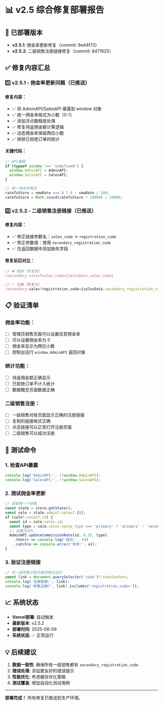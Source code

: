 # 📊 v2.5 综合修复部署报告

## 🚀 已部署版本
- **v2.5.1**: 佣金率更新修复（commit: 9e44f73）
- **v2.5.2**: 二级销售注册链接修复（commit: 8471625）

## ✅ 修复内容汇总

### 1️⃣ v2.5.1 - 佣金率更新问题（已推送）

#### 修复内容：
- ✅ 将 AdminAPI/SalesAPI 暴露到 window 对象
- ✅ 统一佣金率格式为小数（0-1）
- ✅ 添加浮点数精度处理
- ✅ 修复待返佣金额计算逻辑
- ✅ 动态佣金率保留两位小数
- ✅ 排除已拒绝订单的统计

#### 关键代码：
```javascript
// API暴露
if (typeof window !== 'undefined') {
  window.AdminAPI = AdminAPI;
  window.SalesAPI = SalesAPI;
}

// 统一佣金率格式
rateToStore = newRate === 0 ? 0 : newRate / 100;
rateToStore = Math.round(rateToStore * 10000) / 10000;
```

### 2️⃣ v2.5.2 - 二级销售注册链接（已推送）

#### 修复内容：
- ✅ 修正链接参数名：`sales_code` → `registration_code`
- ✅ 修正参数值：使用 `secondary_registration_code`
- ✅ 在返回数据中添加缺失字段

#### 修复前后对比：
```javascript
// ❌ 错误（修复前）
/secondary-sales?sales_code={salesData.sales_code}

// ✅ 正确（修复后）
/secondary-sales?registration_code={salesData.secondary_registration_code}
```

## 📋 验证清单

### 佣金率功能：
- [ ] 管理员销售页面可以设置任意佣金率
- [ ] 可以设置佣金率为 0
- [ ] 佣金率显示为两位小数
- [ ] 控制台运行 `window.AdminAPI` 返回对象

### 统计功能：
- [ ] 待返佣金额正确显示
- [ ] 已拒绝订单不计入统计
- [ ] 数据概览页面数据正确

### 二级销售注册：
- [ ] 一级销售对账页面显示正确的注册链接
- [ ] 复制的链接格式正确
- [ ] 点击链接可以正常打开注册页面
- [ ] 二级销售可以成功注册

## 🔧 测试命令

### 1. 检查API暴露
```javascript
console.log('AdminAPI:', !!window.AdminAPI);
console.log('SalesAPI:', !!window.SalesAPI);
```

### 2. 测试佣金率更新
```javascript
// 获取第一个销售
const state = store.getState();
const sale = state.admin?.sales?.[0];
if (sale?.sales?.id) {
  const id = sale.sales.id;
  const type = sale.sales.sales_type === 'primary' ? 'primary' : 'secondary';
  // 设置为25%
  AdminAPI.updateCommissionRate(id, 0.25, type)
    .then(r => console.log('成功:', r))
    .catch(e => console.error('失败:', e));
}
```

### 3. 验证注册链接
```javascript
// 在一级销售对账页面控制台运行
const link = document.querySelector('code')?.textContent;
console.log('注册链接:', link);
console.log('参数正确?', link?.includes('registration_code='));
```

## 📈 系统状态

- **Vercel部署**: 自动触发
- **最新版本**: v2.5.2
- **部署时间**: 2025-08-09
- **系统状态**: ✅ 正常运行

## 💡 后续建议

1. **数据一致性**: 确保所有一级销售都有 `secondary_registration_code`
2. **错误处理**: 添加更友好的错误提示
3. **性能优化**: 考虑缓存优化策略
4. **测试覆盖**: 增加自动化测试用例

---

**部署完成！** 所有修复已推送到生产环境。
